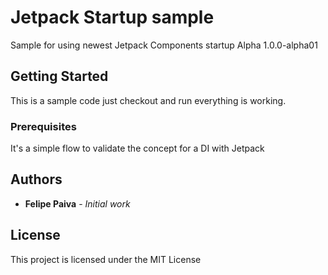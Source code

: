 # Jetpack Startup sample

Sample for using newest Jetpack Components startup Alpha 1.0.0-alpha01 

## Getting Started

This is a sample code just checkout and run everything is working. 

### Prerequisites

It's a simple flow to validate the concept for a DI with Jetpack

## Authors

* **Felipe Paiva** - *Initial work*

## License

This project is licensed under the MIT License